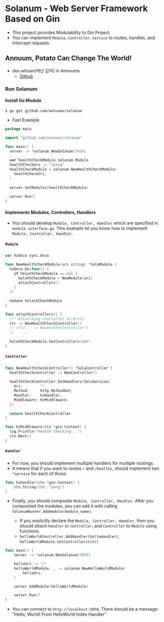 # Solanum - Web Server Framework Based on Gin

- This project provides Modulability to Gin Project.
- You can implement `Module`, `Controller`, `service` to routes, handles, and intercept requests.

## Annuum, Potato Can Change The World!

- dev.whoan(싹난 감자) in Annuums
  - [Github](https://github.com/dev-whoan)

### Run Solanum

#### Install Go Module

```shell
$ go get github.com/annuums/solanum
```

- Fast Example

```go
package main

import "github.com/annuums/solanum"

func main() {
  server := *solanum.NewSolanum(5050)
  
  var healthCheckModule solanum.Module
  healthCheckUri := "/ping"
  healthCheckModule = solanum.NewHealthCheckModule(
    healthCheckUri,
  )
  
  server.SetModules(healthCheckModule)
  
  server.Run()
}
```

#### Implements Modules, Controllers, Handlers

- You should develop `Module, Controller, Handler` which are specified in `module.interface.go`. This example let you know how to implement `Module, Controller, Handler`.

##### `Module`

```go
var hzOnce sync.Once

func NewHealthCheckModule(uri string) *SolaModule {
  hzOnce.Do(func() {
    if helathCheckModule == nil {
      helathCheckModule = NewModule(uri)
      attachControllers()
    }
  })
  
  return helathCheckModule
}

func attachControllers() {
  //* Attatching Controller Directly
  ctr := NewHealthCheckController()
  // ctr2, _ := NewAnotherController()
  //	...
  
  helathCheckModule.SetControllers(ctr)
}

```

##### `Controller`

```go
func NewHealthCheckController() *SolaController {
  healthCheckController := NewController()
  
  healthCheckController.SetHandlers(SolaService{
    Uri:        "",
    Method:     http.MethodGet,
    Handler:    hzHandler,
    Middleware: hzMiddleware,
  })
  
  return healthCheckController
}

func hzMiddleware(ctx *gin.Context) {
  log.Println("Health Checking...")
  ctx.Next()
}

```

##### `Handler`

- For now, you should implement multiple handlers for multiple routings.
- It means that if you want to routes `/` and `/healthz`, should implement two `*service` for each of those.

```go
func hzHandler(ctx *gin.Context) {
    ctx.String(200, "pong")
}
```

- Finally, you should composite `Module, Controller, Handler`. After you composited the modules, you can add it with calling `SolanumRunner.Addmodule(module_name)`.

  - If you explicitly declare the `Module, Controller, Handler`, then you should attach `Handler` to `Controller`, and `Controller` to `Module` using functions.
  - `helloWorldController.AddHandler(helloHandler)`, `helloWorldModule.SetControllers(ctr)`

```go
func main() {
	server := *solanum.NewSolanum(5050)

	helloUri := "/"
	helloWorldModule, _ := solanum.NewHelloWorldModule(
		helloUri,
	)

	server.AddModule(helloWorldModule)

	server.Run()
}
```

- You can connect to `http://localhost:5050`. There should be a message: "Hello, World! From HelloWorld Index Handler"
